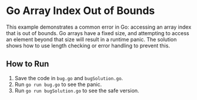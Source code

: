 # Go Array Index Out of Bounds

This example demonstrates a common error in Go: accessing an array index that is out of bounds. Go arrays have a fixed size, and attempting to access an element beyond that size will result in a runtime panic.  The solution shows how to use length checking or error handling to prevent this.

## How to Run

1. Save the code in `bug.go` and `bugSolution.go`.
2. Run `go run bug.go` to see the panic.
3. Run `go run bugSolution.go` to see the safe version.

